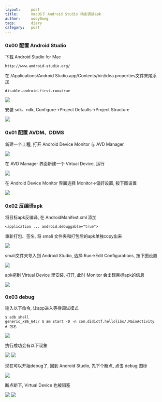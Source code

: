 ```yaml
---
layout:     post
title:      macOS下 Android Studio 动态调试apk
author:     wooy0ung
tags: 		diary
category:  	post
---
```



### 0x00 配置 Android Studio

下载 Android Studio for Mac

```
http://www.android-studio.org/
```

在 /Applications/Android Studio.app/Contents/bin/idea.properties文件末尾添加

```
disable.android.first.run=true
```

![](/assets/img/post/2017-08-21-android-studio-debug/0x00.png)
<!-- more -->

安装 sdk、ndk, Configure->Project Defaults->Project Structure

![](/assets/img/post/2017-08-21-android-studio-debug/0x01.png)


### 0x01 配置 AVDM、DDMS

新建一个工程, 打开 Android Device Monitor 与 AVD Manager

![](/assets/img/post/2017-08-21-android-studio-debug/0x02.png)

在 AVD Manager 界面新建一个 Virtual Device, 运行

![](/assets/img/post/2017-08-21-android-studio-debug/0x03.png)

在 Android Device Monitor 界面选择 Monitor->偏好设置, 按下图设置

![](/assets/img/post/2017-08-21-android-studio-debug/0x04.png)


### 0x02 反编译apk

将目标apk反编译, 在 AndroidManifest.xml 添加

```
<application ... android:debuggable="true">
```

重新打包、签名, 将 smali 文件夹和打包后的apk单独copy出来

![](/assets/img/post/2017-08-21-android-studio-debug/0x05.png)

smali文件夹导入到 Android Studio, 选择 Run->Edit Configurations, 按下图设置

![](/assets/img/post/2017-08-21-android-studio-debug/0x06.png)

apk拖到 Virtual Device 里安装, 打开, 此时 Monitor 会出现目标apk的信息

![](/assets/img/post/2017-08-21-android-studio-debug/0x07.png)


### 0x03 debug

输入以下命令, 让app进入等待调试模式

```
$ adb shell
generic_x86_64:/ $ am start -D -n com.didictf.hellolibs/.MainActivity	# 包名
```

![](/assets/img/post/2017-08-21-android-studio-debug/0x08.png)

执行成功会有以下现象

![](/assets/img/post/2017-08-21-android-studio-debug/0x09.png)
![](/assets/img/post/2017-08-21-android-studio-debug/0x0a.png)

现在可以开始debug了, 回到 Android Studio, 先下个断点, 点击 debug 图标

![](/assets/img/post/2017-08-21-android-studio-debug/0x0b.png)

断点断下, Virtual Device 也被阻塞

![](/assets/img/post/2017-08-21-android-studio-debug/0x0c.png)
![](/assets/img/post/2017-08-21-android-studio-debug/0x0d.png)